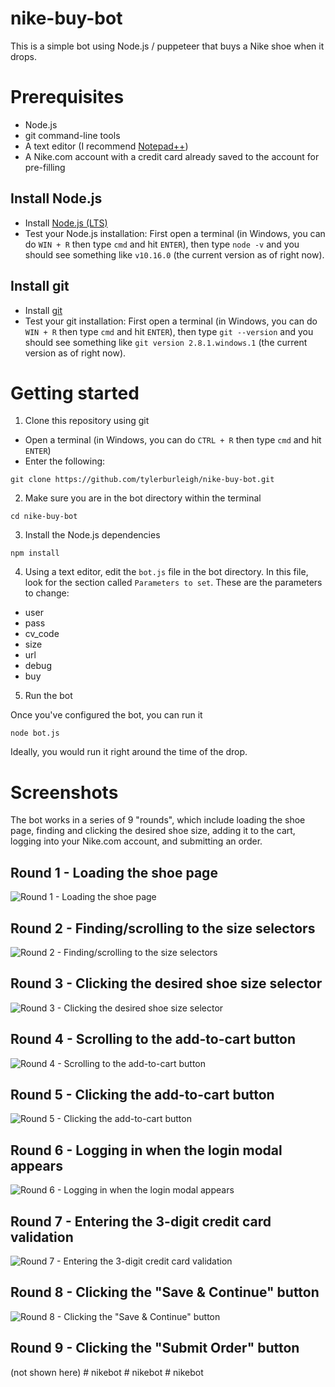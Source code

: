 # nike-buy-bot

This is a simple bot using Node.js / puppeteer that buys a Nike shoe when it drops.

# Prerequisites

- Node.js
- git command-line tools
- A text editor (I recommend [Notepad++](https://notepad-plus-plus.org))
- A Nike.com account with a credit card already saved to the account for pre-filling

## Install Node.js

- Install [Node.js (LTS)](https://nodejs.org/en/download)
- Test your Node.js installation: First open a terminal (in Windows, you can do `WIN + R` then type `cmd` and hit `ENTER`), then type `node -v` and you should see something like `v10.16.0` (the current version as of right now).

## Install git

- Install [git](https://git-scm.com/downloads)
- Test your git installation: First open a terminal (in Windows, you can do `WIN + R` then type `cmd` and hit `ENTER`), then type `git --version` and you should see something like `git version 2.8.1.windows.1` (the current version as of right now).

# Getting started

1. Clone this repository using git

- Open a terminal (in Windows, you can do `CTRL + R` then type `cmd` and hit `ENTER`)
- Enter the following:

`git clone https://github.com/tylerburleigh/nike-buy-bot.git`

2. Make sure you are in the bot directory within the terminal

`cd nike-buy-bot`

3. Install the Node.js dependencies

`npm install`

4. Using a text editor, edit the `bot.js` file in the bot directory. In this file, look for the section called `Parameters to set`. These are the parameters to change:

- user
- pass
- cv_code
- size
- url
- debug
- buy

5. Run the bot

Once you've configured the bot, you can run it

`node bot.js`

Ideally, you would run it right around the time of the drop.

# Screenshots

The bot works in a series of 9 "rounds", which include loading the shoe page, finding and clicking the desired shoe size, adding it to the cart, logging into your Nike.com account, and submitting an order.

## Round 1 - Loading the shoe page
![Round 1 - Loading the shoe page](https://raw.githubusercontent.com/tylerburleigh/nike-buy-bot/master/extras/demo_screenshots/bot__1_loaded_1576250190.png)

## Round 2 - Finding/scrolling to the size selectors
![Round 2 - Finding/scrolling to the size selectors](https://raw.githubusercontent.com/tylerburleigh/nike-buy-bot/master/extras/demo_screenshots/bot__2_selectors_1576250192.png)

## Round 3 - Clicking the desired shoe size selector
![Round 3 - Clicking the desired shoe size selector](https://raw.githubusercontent.com/tylerburleigh/nike-buy-bot/master/extras/demo_screenshots/bot__3_size_clicked_1576250193.png)

## Round 4 - Scrolling to the add-to-cart button
![Round 4 - Scrolling to the add-to-cart button](https://raw.githubusercontent.com/tylerburleigh/nike-buy-bot/master/extras/demo_screenshots/bot__4_scroll_to_add_button_1576250195.png)

## Round 5 - Clicking the add-to-cart button
![Round 5 - Clicking the add-to-cart button](https://raw.githubusercontent.com/tylerburleigh/nike-buy-bot/master/extras/demo_screenshots/bot__5_clicked_add_button_1576250196.png)

## Round 6 - Logging in when the login modal appears
![Round 6 - Logging in when the login modal appears](https://raw.githubusercontent.com/tylerburleigh/nike-buy-bot/master/extras/demo_screenshots/bot__6_logged_in_1576250198.png)

## Round 7 - Entering the 3-digit credit card validation
![Round 7 - Entering the 3-digit credit card validation](https://raw.githubusercontent.com/tylerburleigh/nike-buy-bot/master/extras/demo_screenshots/bot__7_entered_cv_1576250203.png)

## Round 8 - Clicking the "Save & Continue" button
![Round 8 - Clicking the "Save & Continue" button](https://raw.githubusercontent.com/tylerburleigh/nike-buy-bot/master/extras/demo_screenshots/bot__8_save_continue_1576250204.png)

## Round 9 - Clicking the "Submit Order" button
(not shown here)
#   n i k e b o t  
 #   n i k e b o t  
 #   n i k e b o t  
 